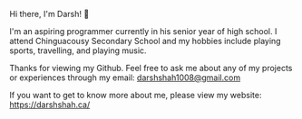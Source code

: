 Hi there, I'm Darsh! 👋

I'm an aspiring programmer currently in his senior year of high school. I attend Chinguacousy Secondary School and my hobbies include playing sports, travelling, and playing music.

Thanks for viewing my Github. Feel free to ask me about any of my projects or experiences through my email: darshshah1008@gmail.com

If you want to get to know more about me, please view my website: https://darshshah.ca/
